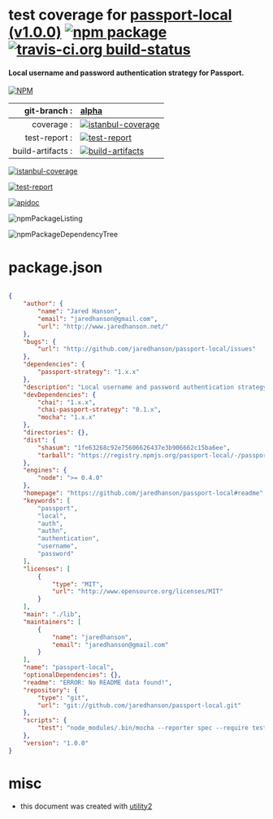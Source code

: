 # test coverage for  [passport-local (v1.0.0)](https://github.com/jaredhanson/passport-local#readme)  [![npm package](https://img.shields.io/npm/v/npmtest-passport-local.svg?style=flat-square)](https://www.npmjs.org/package/npmtest-passport-local) [![travis-ci.org build-status](https://api.travis-ci.org/npmtest/node-npmtest-passport-local.svg)](https://travis-ci.org/npmtest/node-npmtest-passport-local)
#### Local username and password authentication strategy for Passport.

[![NPM](https://nodei.co/npm/passport-local.png?downloads=true)](https://www.npmjs.com/package/passport-local)

| git-branch : | [alpha](https://github.com/npmtest/node-npmtest-passport-local/tree/alpha)|
|--:|:--|
| coverage : | [![istanbul-coverage](https://npmtest.github.io/node-npmtest-passport-local/build/coverage.badge.svg)](https://npmtest.github.io/node-npmtest-passport-local/build/coverage.html/index.html)|
| test-report : | [![test-report](https://npmtest.github.io/node-npmtest-passport-local/build/test-report.badge.svg)](https://npmtest.github.io/node-npmtest-passport-local/build/test-report.html)|
| build-artifacts : | [![build-artifacts](https://npmtest.github.io/node-npmtest-passport-local/glyphicons_144_folder_open.png)](https://github.com/npmtest/node-npmtest-passport-local/tree/gh-pages/build)|

[![istanbul-coverage](https://npmtest.github.io/node-npmtest-passport-local/build/screenCapture.buildCustomOrg.browser.coverage.html.png)](https://npmtest.github.io/node-npmtest-passport-local/build/coverage.html/index.html)

[![test-report](https://npmtest.github.io/node-npmtest-passport-local/build/screenCapture.buildCustomOrg.browser.%252Fhome%252Ftravis%252Fbuild%252Fnpmtest%252Fnode-npmtest-passport-local%252Ftmp%252Fbuild%252Ftest-report.html.png)](https://npmtest.github.io/node-npmtest-passport-local/build/test-report.html)

[![apidoc](https://npmdoc.github.io/node-npmdoc-passport-local/build/screenCapture.buildApidoc.browser.%252Fhome%252Ftravis%252Fbuild%252Fnpmdoc%252Fnode-npmdoc-passport-local%252Ftmp%252Fbuild%252Fapidoc.html.png)](https://npmdoc.github.io/node-npmdoc-passport-local/build/apidoc.html)

![npmPackageListing](https://npmtest.github.io/node-npmtest-passport-local/build/screenCapture.npmPackageListing.svg)

![npmPackageDependencyTree](https://npmtest.github.io/node-npmtest-passport-local/build/screenCapture.npmPackageDependencyTree.svg)



# package.json

```json

{
    "author": {
        "name": "Jared Hanson",
        "email": "jaredhanson@gmail.com",
        "url": "http://www.jaredhanson.net/"
    },
    "bugs": {
        "url": "http://github.com/jaredhanson/passport-local/issues"
    },
    "dependencies": {
        "passport-strategy": "1.x.x"
    },
    "description": "Local username and password authentication strategy for Passport.",
    "devDependencies": {
        "chai": "1.x.x",
        "chai-passport-strategy": "0.1.x",
        "mocha": "1.x.x"
    },
    "directories": {},
    "dist": {
        "shasum": "1fe63268c92e75606626437e3b906662c15ba6ee",
        "tarball": "https://registry.npmjs.org/passport-local/-/passport-local-1.0.0.tgz"
    },
    "engines": {
        "node": ">= 0.4.0"
    },
    "homepage": "https://github.com/jaredhanson/passport-local#readme",
    "keywords": [
        "passport",
        "local",
        "auth",
        "authn",
        "authentication",
        "username",
        "password"
    ],
    "licenses": [
        {
            "type": "MIT",
            "url": "http://www.opensource.org/licenses/MIT"
        }
    ],
    "main": "./lib",
    "maintainers": [
        {
            "name": "jaredhanson",
            "email": "jaredhanson@gmail.com"
        }
    ],
    "name": "passport-local",
    "optionalDependencies": {},
    "readme": "ERROR: No README data found!",
    "repository": {
        "type": "git",
        "url": "git://github.com/jaredhanson/passport-local.git"
    },
    "scripts": {
        "test": "node_modules/.bin/mocha --reporter spec --require test/bootstrap/node test/*.test.js"
    },
    "version": "1.0.0"
}
```



# misc
- this document was created with [utility2](https://github.com/kaizhu256/node-utility2)
